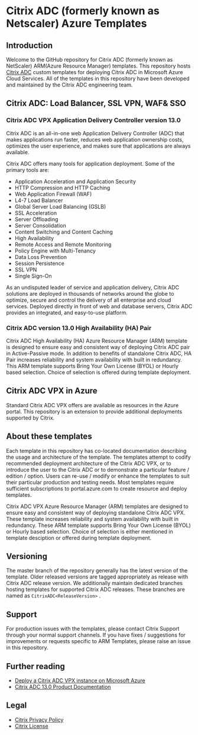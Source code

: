 # Citrix ADC (formerly known as Netscaler) Azure Templates

## Introduction

Welcome to the GitHub repository for Citrix ADC (formerly known as NetScaler) ARM(Azure Resource Manager) templates. This repository hosts [Citrix ADC](https://www.citrix.com/en-in/products/citrix-adc/) custom templates for deploying Citrix ADC in Microsoft Azure Cloud Services. All of the templates in this repository have been developed and maintained by the Citrix ADC engineering team.

## Citrix ADC: Load Balancer, SSL VPN, WAF& SSO

### Citrix ADC VPX Application Delivery Controller version 13.0

Citrix ADC is an all-in-one web Application Delivery Controller (ADC) that makes applications run faster, reduces web application ownership costs, optimizes the user experience, and makes sure that applications are always available.

Citrix ADC offers many tools for application deployment. Some of the primary tools are:

* Application Acceleration and Application Security
* HTTP Compression and HTTP Caching
* Web Application Firewall (WAF)
* L4-7 Load Balancer
* Global Server Load Balancing (GSLB)
* SSL Acceleration
* Server Offloading
* Server Consolidation
* Content Switching and Content Caching
* High Availability
* Remote Access and Remote Monitoring
* Policy Engine with Multi-Tenancy
* Data Loss Prevention
* Session Persistence
* SSL VPN
* Single Sign-On

As an undisputed leader of service and application delivery, Citrix ADC solutions are deployed in thousands of networks around the globe to optimize, secure and control the delivery of all enterprise and cloud services. Deployed directly in front of web and database servers, Citrix ADC provides an integrated, and easy-to-use platform.

### Citrix ADC version 13.0 High Availability (HA) Pair

Citrix ADC High Availability (HA) Azure Resource Manager (ARM) template is designed to ensure easy and consistent way of deploying Citrix ADC pair in Active-Passive mode. In addition to benefits of standalone Citrix ADC, HA Pair increases reliability and system availability with built in redundancy. This ARM template supports Bring Your Own License (BYOL) or Hourly based selection. Choice of selection is offered during template deployment.

## Citrix ADC VPX in Azure

Standard Citrix ADC VPX offers are available as resources in the Azure portal. This repository is an extension to provide additional deployments supported by Citrix.

## About these templates

Each template in this repository has co-located documentation describing the usage and architecture of the template. The templates attempt to codify recommended deployment architecture of the Citrix ADC VPX, or to introduce the user to the Citrix ADC or to demonstrate a particular feature / edition / option. Users can re-use / modify or enhance the templates to suit their particular production and testing needs. Most templates require sufficient subscriptions to portal.azure.com to create resource and deploy templates.

Citrix ADC VPX Azure Resource Manager (ARM) templates are designed to ensure easy and consistent way of deploying standalone Citrix ADC VPX. These template increases reliability and system availability with built in redundancy. These ARM template supports Bring Your Own License (BYOL) or Hourly based selection. Choice of selection is either mentioned in template desciption or offered during template deployment.

## Versioning

The master branch of the repository generally has the latest version of the template. Older released versions are tagged appropriately as release with Citrix ADC release version. We additionally maintain dedicated branches hosting templates for supported Citrix ADC releases. These branches are named as `CitrixADC<ReleaseVersion>` .

## Support

For production issues with the templates, please contact Citrix Support through your normal support channels. If you have fixes / suggestions for improvements or requests specific to ARM Templates, please raise an issue in this repository.

## Further reading

* [Deploy a Citrix ADC VPX instance on Microsoft Azure](https://docs.citrix.com/en-us/citrix-adc/current-release/deploying-vpx/deploy-vpx-on-azure.html)
* [Citrix ADC 13.0 Product Documentation](https://docs.citrix.com/en-us/citrix-adc/current-release)

## Legal

* [Citrix Privacy Policy](http://www.citrix.com/about/legal/privacy.html)
* [Citrix License](LICENSE.md)
